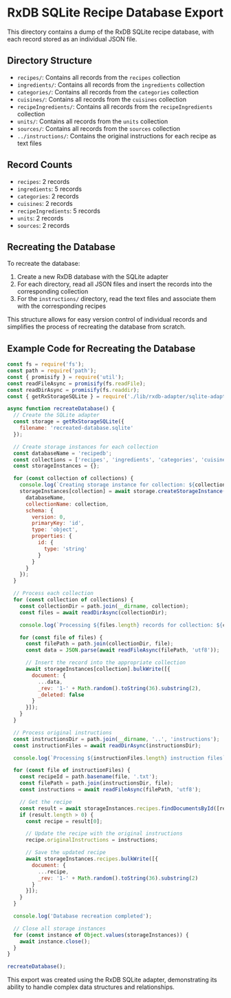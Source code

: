 # RxDB SQLite Recipe Database Export

This directory contains a dump of the RxDB SQLite recipe database, with each record stored as an individual JSON file.

## Directory Structure

- `recipes/`: Contains all records from the `recipes` collection
- `ingredients/`: Contains all records from the `ingredients` collection
- `categories/`: Contains all records from the `categories` collection
- `cuisines/`: Contains all records from the `cuisines` collection
- `recipeIngredients/`: Contains all records from the `recipeIngredients` collection
- `units/`: Contains all records from the `units` collection
- `sources/`: Contains all records from the `sources` collection
- `../instructions/`: Contains the original instructions for each recipe as text files

## Record Counts

- `recipes`: 2 records
- `ingredients`: 5 records
- `categories`: 2 records
- `cuisines`: 2 records
- `recipeIngredients`: 5 records
- `units`: 2 records
- `sources`: 2 records

## Recreating the Database

To recreate the database:

1. Create a new RxDB database with the SQLite adapter
2. For each directory, read all JSON files and insert the records into the corresponding collection
3. For the `instructions/` directory, read the text files and associate them with the corresponding recipes

This structure allows for easy version control of individual records and simplifies the process of recreating the database from scratch.

## Example Code for Recreating the Database

```javascript
const fs = require('fs');
const path = require('path');
const { promisify } = require('util');
const readFileAsync = promisify(fs.readFile);
const readDirAsync = promisify(fs.readdir);
const { getRxStorageSQLite } = require('./lib/rxdb-adapter/sqlite-adapter');

async function recreateDatabase() {
  // Create the SQLite adapter
  const storage = getRxStorageSQLite({
    filename: 'recreated-database.sqlite'
  });

  // Create storage instances for each collection
  const databaseName = 'recipedb';
  const collections = ['recipes', 'ingredients', 'categories', 'cuisines', 'recipeIngredients', 'units', 'sources'];
  const storageInstances = {};

  for (const collection of collections) {
    console.log(`Creating storage instance for collection: ${collection}`);
    storageInstances[collection] = await storage.createStorageInstance({
      databaseName,
      collectionName: collection,
      schema: {
        version: 0,
        primaryKey: 'id',
        type: 'object',
        properties: {
          id: {
            type: 'string'
          }
        }
      }
    });
  }

  // Process each collection
  for (const collection of collections) {
    const collectionDir = path.join(__dirname, collection);
    const files = await readDirAsync(collectionDir);

    console.log(`Processing ${files.length} records for collection: ${collection}`);

    for (const file of files) {
      const filePath = path.join(collectionDir, file);
      const data = JSON.parse(await readFileAsync(filePath, 'utf8'));

      // Insert the record into the appropriate collection
      await storageInstances[collection].bulkWrite([{
        document: {
          ...data,
          _rev: '1-' + Math.random().toString(36).substring(2),
          _deleted: false
        }
      }]);
    }
  }

  // Process original instructions
  const instructionsDir = path.join(__dirname, '..', 'instructions');
  const instructionFiles = await readDirAsync(instructionsDir);

  console.log(`Processing ${instructionFiles.length} instruction files`);

  for (const file of instructionFiles) {
    const recipeId = path.basename(file, '.txt');
    const filePath = path.join(instructionsDir, file);
    const instructions = await readFileAsync(filePath, 'utf8');

    // Get the recipe
    const result = await storageInstances.recipes.findDocumentsById([recipeId]);
    if (result.length > 0) {
      const recipe = result[0];

      // Update the recipe with the original instructions
      recipe.originalInstructions = instructions;

      // Save the updated recipe
      await storageInstances.recipes.bulkWrite([{
        document: {
          ...recipe,
          _rev: '1-' + Math.random().toString(36).substring(2)
        }
      }]);
    }
  }

  console.log('Database recreation completed');

  // Close all storage instances
  for (const instance of Object.values(storageInstances)) {
    await instance.close();
  }
}

recreateDatabase();
```

This export was created using the RxDB SQLite adapter, demonstrating its ability to handle complex data structures and relationships.
